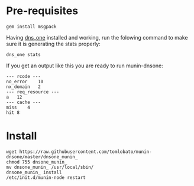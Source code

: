 # Pre-requisites

```
gem install msgpack
```

Having [dns_one](https://github.com/tomlobato/dns_one) installed and working, run the folowing command to make sure it is generating the stats properly:

```
dns_one stats
```

If you get an output like this you are ready to run munin-dnsone:

```
--- rcode ---
no_error	10
nx_domain	2
--- req_resource ---
a	12
--- cache ---
miss	4
hit	8
```

# Install
```
wget https://raw.githubusercontent.com/tomlobato/munin-dnsone/master/dnsone_munin_
chmod 755 dnsone_munin_
mv dnsone_munin_ /usr/local/sbin/
dnsone_munin_ install
/etc/init.d/munin-node restart
```
